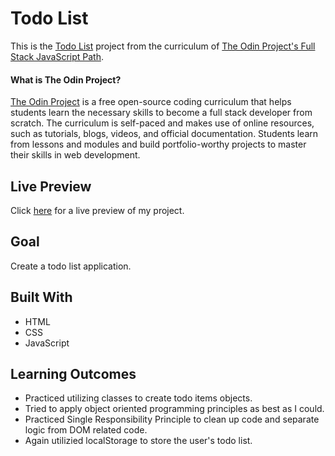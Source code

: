 # Todo List

This is the [Todo List](https://www.theodinproject.com/courses/javascript/lessons/todo-list) project from the curriculum of [The Odin Project's Full Stack JavaScript Path](https://www.theodinproject.com/paths/full-stack-javascript/courses/javascript).

#### What is The Odin Project?

[The Odin Project](https://www.theodinproject.com/about) is a free open-source coding curriculum that helps students learn the necessary skills to become a full stack developer from scratch. The curriculum is self-paced and makes use of online resources, such as tutorials, blogs, videos, and official documentation. Students learn from lessons and modules and build portfolio-worthy projects to master their skills in web development.

## Live Preview

Click [here](https://cineonizer.github.io/todo-list/) for a live preview of my project.

## Goal

Create a todo list application.

## Built With

* HTML
* CSS
* JavaScript

## Learning Outcomes

* Practiced utilizing classes to create todo items objects.
* Tried to apply object oriented programming principles as best as I could.
* Practiced Single Responsibility Principle to clean up code and separate logic from DOM related code.
* Again utilizied localStorage to store the user's todo list.
